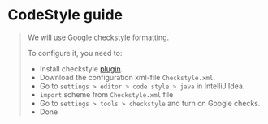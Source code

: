 # CodeStyle guide
> We will use Google checkstyle formatting.
>
> To configure it, you need to:
> - Install checkstyle [plugin](https://plugins.jetbrains.com/plugin/1065-checkstyle-idea).
> - Download the configuration xml-file `Checkstyle.xml`.
> - Go to `settings > editor > code style > java` in IntelliJ Idea.
> - `import` scheme from `Checkstyle.xml` file
> - Go to `settings > tools > checkstyle` and turn on Google checks.
> - Done
>

